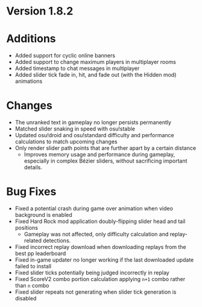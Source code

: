 Version 1.8.2
=============

# Additions

- Added support for cyclic online banners
- Added support to change maximum players in multiplayer rooms
- Added timestamp to chat messages in multiplayer
- Added slider tick fade in, hit, and fade out (with the Hidden mod) animations

# Changes

- The unranked text in gameplay no longer persists permanently
- Matched slider snaking in speed with osu!stable
- Updated osu!droid and osu!standard difficulty and performance calculations to match upcoming changes
- Only render slider path points that are further apart by a certain distance 
  - Improves memory usage and performance during gameplay, especially in complex Bézier sliders, without
    sacrificing important details.

# Bug Fixes

- Fixed a potential crash during game over animation when video background is enabled
- Fixed Hard Rock mod application doubly-flipping slider head and tail positions
  - Gameplay was not affected, only difficulty calculation and replay-related detections.
- Fixed incorrect replay download when downloading replays from the best pp leaderboard
- Fixed in-game updater no longer working if the last downloaded update failed to install
- Fixed slider ticks potentially being judged incorrectly in replay
- Fixed ScoreV2 combo portion calculation applying `n+1` combo rather than `n` combo
- Fixed slider repeats not generating when slider tick generation is disabled